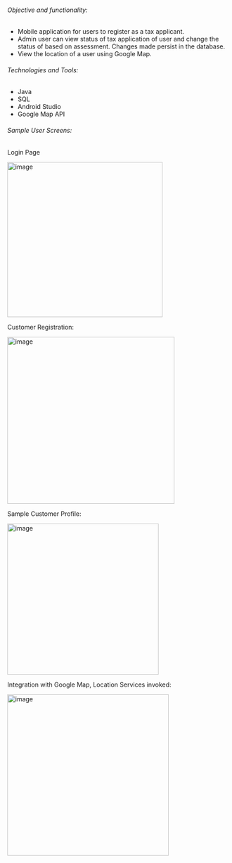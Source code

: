 ###### Objective and functionality: 
* Mobile application for users to register as a tax applicant.
* Admin user can view status of tax application of user and change the status of based on assessment. Changes made persist in the database.
* View the location of a user using Google Map.

###### Technologies and Tools:
* Java
* SQL
* Android Studio
* Google Map API


###### Sample User Screens: 

Login Page

<img width="353" alt="image" src="https://github.com/user-attachments/assets/be3980d3-2890-4c42-8de6-b3b94cd16fb9">

Customer Registration: 

<img width="380" alt="image" src="https://github.com/user-attachments/assets/35552512-d713-4c84-882d-e1d889342347">

Sample Customer Profile:

<img width="344" alt="image" src="https://github.com/user-attachments/assets/1de3f943-7b22-481b-a0da-87a12ebbf187">

Integration with Google Map, Location Services invoked:

<img width="367" alt="image" src="https://github.com/user-attachments/assets/25c52ed6-fe4f-492c-b22d-b54f7b7aed92">



